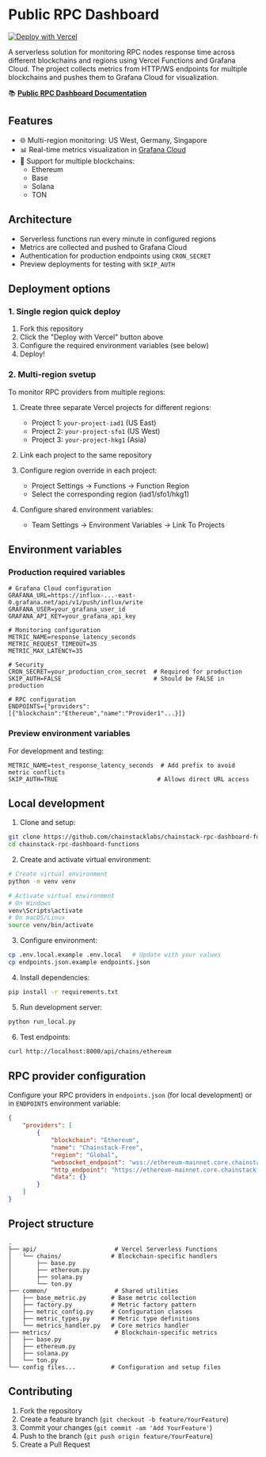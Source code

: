 # Public RPC Dashboard

[![Deploy with Vercel](https://vercel.com/button)](https://vercel.com/new/clone?repository-url=https%3A%2F%2Fgithub.com%2Fchainstacklabs%2Fchainstack-rpc-dashboard-functions&env=GRAFANA_URL,GRAFANA_USER,GRAFANA_API_KEY,CRON_SECRET,ENDPOINTS,SKIP_AUTH,METRIC_NAME)

A serverless solution for monitoring RPC nodes response time across different blockchains and regions using Vercel Functions and Grafana Cloud. The project collects metrics from HTTP/WS endpoints for multiple blockchains and pushes them to Grafana Cloud for visualization.

📚 **[Public RPC Dashboard Documentation](https://docs.chainstack.com/docs/public-rpc-dashboard)**

## Features

- 🌐 Multi-region monitoring: US West, Germany, Singapore
- 📊 Real-time metrics visualization in [Grafana Cloud](https://chainstack.grafana.net/public-dashboards/65c0fcb02f994faf845d4ec095771bd0?orgId=1)
- 🔗 Support for multiple blockchains:
  - Ethereum
  - Base
  - Solana
  - TON

## Architecture

- Serverless functions run every minute in configured regions
- Metrics are collected and pushed to Grafana Cloud
- Authentication for production endpoints using `CRON_SECRET`
- Preview deployments for testing with `SKIP_AUTH`

## Deployment options

### 1. Single region quick deploy

1. Fork this repository
2. Click the "Deploy with Vercel" button above
3. Configure the required environment variables (see below)
4. Deploy!

### 2. Multi-region svetup

To monitor RPC providers from multiple regions:

1. Create three separate Vercel projects for different regions:
   - Project 1: `your-project-iad1` (US East)
   - Project 2: `your-project-sfo1` (US West)
   - Project 3: `your-project-hkg1` (Asia)

2. Link each project to the same repository

3. Configure region override in each project:
   - Project Settings → Functions → Function Region
   - Select the corresponding region (iad1/sfo1/hkg1)

4. Configure shared environment variables:
   - Team Settings → Environment Variables → Link To Projects

## Environment variables

### Production required variables

```env
# Grafana Cloud configuration
GRAFANA_URL=https://influx-...-east-0.grafana.net/api/v1/push/influx/write
GRAFANA_USER=your_grafana_user_id
GRAFANA_API_KEY=your_grafana_api_key

# Monitoring configuration
METRIC_NAME=response_latency_seconds
METRIC_REQUEST_TIMEOUT=35
METRIC_MAX_LATENCY=35

# Security
CRON_SECRET=your_production_cron_secret  # Required for production
SKIP_AUTH=FALSE                          # Should be FALSE in production

# RPC configuration
ENDPOINTS={"providers":[{"blockchain":"Ethereum","name":"Provider1"...}]}
```

### Preview environment variables

For development and testing:

```env
METRIC_NAME=test_response_latency_seconds  # Add prefix to avoid metric conflicts
SKIP_AUTH=TRUE                            # Allows direct URL access
```

## Local development

1. Clone and setup:
```bash
git clone https://github.com/chainstacklabs/chainstack-rpc-dashboard-functions.git
cd chainstack-rpc-dashboard-functions
```

2. Create and activate virtual environment:
```bash
# Create virtual environment
python -m venv venv

# Activate virtual environment
# On Windows
venv\Scripts\activate
# On macOS/Linux
source venv/bin/activate
```

3. Configure environment:
```bash
cp .env.local.example .env.local   # Update with your values
cp endpoints.json.example endpoints.json
```

4. Install dependencies:
```bash
pip install -r requirements.txt
```

5. Run development server:
```bash
python run_local.py
```

6. Test endpoints:
```bash
curl http://localhost:8000/api/chains/ethereum
```

## RPC provider configuration

Configure your RPC providers in `endpoints.json` (for local development) or in `ENDPOINTS` environment variable:

```json
{
    "providers": [
        {
            "blockchain": "Ethereum",
            "name": "Chainstack-Free",
            "region": "Global",
            "websocket_endpoint": "wss://ethereum-mainnet.core.chainstack.com/...",
            "http_endpoint": "https://ethereum-mainnet.core.chainstack.com/...",
            "data": {}
        }
    ]
}
```

## Project structure

```plaintext
.
├── api/                      # Vercel Serverless Functions
│   └── chains/              # Blockchain-specific handlers
│       ├── base.py          
│       ├── ethereum.py      
│       ├── solana.py        
│       └── ton.py           
├── common/                   # Shared utilities
│   ├── base_metric.py       # Base metric collection
│   ├── factory.py           # Metric factory pattern
│   ├── metric_config.py     # Configuration classes
│   ├── metric_types.py      # Metric type definitions
│   └── metrics_handler.py   # Core metrics handler
├── metrics/                  # Blockchain-specific metrics
│   ├── base.py              
│   ├── ethereum.py          
│   ├── solana.py            
│   └── ton.py               
└── config files...          # Configuration and setup files
```

## Contributing

1. Fork the repository
2. Create a feature branch (`git checkout -b feature/YourFeature`)
3. Commit your changes (`git commit -am 'Add YourFeature'`)
4. Push to the branch (`git push origin feature/YourFeature`)
5. Create a Pull Request
